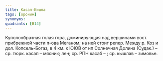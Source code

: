 ```yaml
---
title: Касал-Кишла
tags: [ороним]
synonyms:
quadrants: [В14]
---
```


Куполообразная голая гора, доминирующая над вершинами вост. прибрежной части
п-ова Меганом; на ней стоит репер. Между р. Коз и дол. Копсель-Богаз, в 4 км. к
ЮЮВ от нп Солнечная Долина (Судак.) – ср. тюрк. касап – мясник; лен; ср. РПН
касаб – ; ср. кышлав – зимовье.

